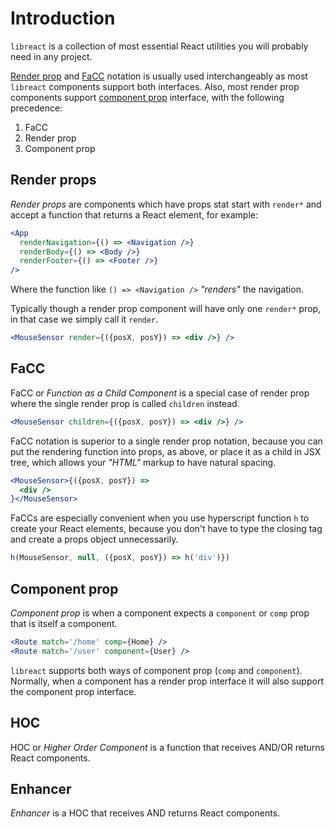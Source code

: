 # Introduction

`libreact` is a collection of most essential React utilities you will probably need in any project.

[Render prop](#render-props) and [FaCC](#facc) notation is usually used interchangeably as most `libreact`
components support both interfaces. Also, most render prop components support
[component prop](#component-prop) interface, with the following precedence:

  1. FaCC
  2. Render prop
  3. Component prop


## Render props

*Render props* are components which have props stat start with `render*` and accept a function that
returns a React element, for example:

```jsx
<App
  renderNavigation={() => <Navigation />}
  renderBody={() => <Body />}
  renderFooter={() => <Footer />}
/>
```

Where the function like `() => <Navigation />` *"renders"* the navigation.

Typically though a render prop component will have only one `render*` prop, in that case
we simply call it `render`.

```jsx
<MouseSensor render={({posX, posY}) => <div />} />
```


## FaCC

FaCC or *Function as a Child Component* is a special case of render prop where the single
render prop is called `children` instead.

```jsx
<MouseSensor children={({posX, posY}) => <div />} />
```

FaCC notation is superior to a single render prop notation, because you can put the rendering function into props, as
above, or place it as a child in JSX tree, which allows your *"HTML"* markup to have natural spacing.

```jsx
<MouseSensor>{({posX, posY}) =>
  <div />
}</MouseSensor>
```

FaCCs are especially convenient when you use hyperscript function `h` to create your
React elements, because you don't have to type the closing tag and create a props object unnecessarily.

```js
h(MouseSensor, null, ({posX, posY}) => h('div')})
```


## Component prop

*Component prop* is when a component expects a `component` or `comp` prop that is
itself a component.

```jsx
<Route match='/home' comp={Home} />
<Route match='/user' component={User} />
```

`libreact` supports both ways of component prop (`comp` and `component`). Normally, when a component has a
render prop interface it will also support the component prop interface.


## HOC

HOC or *Higher Order Component* is a function that receives AND/OR returns React components.


## Enhancer

*Enhancer* is a HOC that receives AND returns React components.

